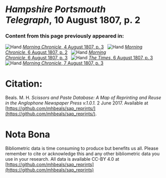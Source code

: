# *Hampshire Portsmouth Telegraph*, 10 August 1807, p. 2  
  
### Content from this page previously appeared in:  
![Hand](http://scissorsandpaste.net/wp-content/uploads/2017/06/smallhandpointer.png) [*Morning Chronicle*, 4 August 1807, p. 3](https://mhbeals.github.io/sap_html/Morning-Chronicle/Morning-Chronicle-4-August-1807-p-3)  
![Hand](http://scissorsandpaste.net/wp-content/uploads/2017/06/smallhandpointer.png) [*Morning Chronicle*, 6 August 1807, p. 2](https://mhbeals.github.io/sap_html/Morning-Chronicle/Morning-Chronicle-6-August-1807-p-2)  
![Hand](http://scissorsandpaste.net/wp-content/uploads/2017/06/smallhandpointer.png) [*Morning Chronicle*, 6 August 1807, p. 3](https://mhbeals.github.io/sap_html/Morning-Chronicle/Morning-Chronicle-6-August-1807-p-3)  
![Hand](http://scissorsandpaste.net/wp-content/uploads/2017/06/smallhandpointer.png) [*The Times*, 6 August 1807, p. 3](https://mhbeals.github.io/sap_html/The-Times/The-Times-6-August-1807-p-3)  
![Hand](http://scissorsandpaste.net/wp-content/uploads/2017/06/smallhandpointer.png) [*Morning Chronicle*, 7 August 1807, p. 3](https://mhbeals.github.io/sap_html/Morning-Chronicle/Morning-Chronicle-7-August-1807-p-3)  


# Citation: 

Beals. M. H. *Scissors and Paste Database: A Map of Reprinting and Reuse in the Anglophone Newspaper Press v.1.0.1.* 2 June 2017. Available at [https://github.com/mhbeals/sap_reprints/](https://github.com/mhbeals/sap_reprints/). 

# Nota Bona

Bibliometric data is time consuming to produce but benefits us all. Please remember to cite or acknowledge this and any other bibliometric data you use in your research. All data is available CC-BY 4.0 at [https://github.com/mhbeals/sap_reprints](https://github.com/mhbeals/sap_reprints)